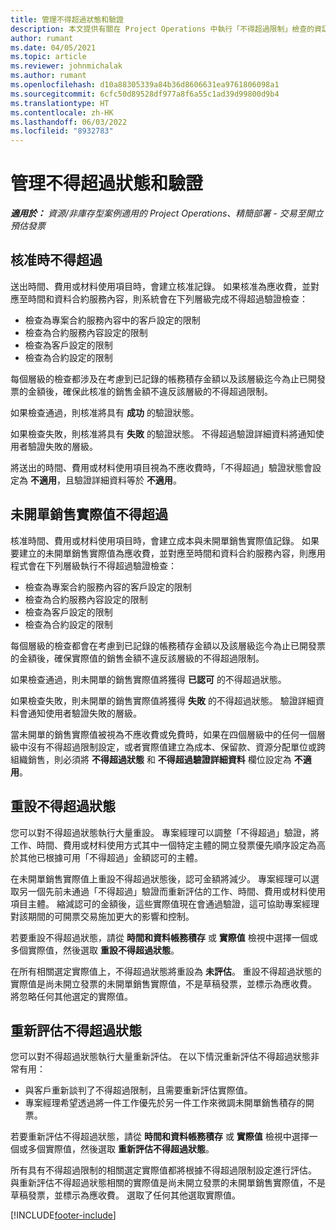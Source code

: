 ```yaml
---
title: 管理不得超過狀態和驗證
description: 本文提供有關在 Project Operations 中執行「不得超過限制」檢查的資訊。
author: rumant
ms.date: 04/05/2021
ms.topic: article
ms.reviewer: johnmichalak
ms.author: rumant
ms.openlocfilehash: d10a88305339a84b36d8606631ea9761806098a1
ms.sourcegitcommit: 6cfc50d89528df977a8f6a55c1ad39d99800d9b4
ms.translationtype: HT
ms.contentlocale: zh-HK
ms.lasthandoff: 06/03/2022
ms.locfileid: "8932783"
---
```

# <a name="manage-not-to-exceed-status-and-validations"></a>管理不得超過狀態和驗證 

_**適用於：** 資源/非庫存型案例適用的 Project Operations、精簡部署 - 交易至開立預估發票_

## <a name="not-to-exceed-on-approvals"></a>核准時不得超過

送出時間、費用或材料使用項目時，會建立核准記錄。 如果核准為應收費，並對應至時間和資料合約服務內容，則系統會在下列層級完成不得超過驗證檢查：

  - 檢查為專案合約服務內容中的客戶設定的限制
  - 檢查為合約服務內容設定的限制
  - 檢查為客戶設定的限制
  - 檢查為合約設定的限制

每個層級的檢查都涉及在考慮到已記錄的帳務積存金額以及該層級迄今為止已開發票的金額後，確保此核准的銷售金額不違反該層級的不得超過限制。

如果檢查通過，則核准將具有 **成功** 的驗證狀態。

如果檢查失敗，則核准將具有 **失敗** 的驗證狀態。 不得超過驗證詳細資料將通知使用者驗證失敗的層級。

將送出的時間、費用或材料使用項目視為不應收費時，「不得超過」驗證狀態會設定為 **不適用**，且驗證詳細資料等於 **不適用**。

## <a name="not-to-exceed-on-unbilled-sales-actuals"></a>未開單銷售實際值不得超過

核准時間、費用或材料使用項目時，會建立成本與未開單銷售實際值記錄。 如果要建立的未開單銷售實際值為應收費，並對應至時間和資料合約服務內容，則應用程式會在下列層級執行不得超過驗證檢查：

  - 檢查為專案合約服務內容的客戶設定的限制
  - 檢查為合約服務內容設定的限制
  - 檢查為客戶設定的限制
  - 檢查為合約設定的限制

每個層級的檢查都會在考慮到已記錄的帳務積存金額以及該層級迄今為止已開發票的金額後，確保實際值的銷售金額不違反該層級的不得超過限制。

如果檢查通過，則未開單的銷售實際值將獲得 **已認可** 的不得超過狀態。

如果檢查失敗，則未開單的銷售實際值將獲得 **失敗** 的不得超過狀態。 驗證詳細資料會通知使用者驗證失敗的層級。

當未開單的銷售實際值被視為不應收費或免費時，如果在四個層級中的任何一個層級中沒有不得超過限制設定，或者實際值建立為成本、保留款、資源分配單位或跨組織銷售，則必須將 **不得超過狀態** 和 **不得超過驗證詳細資料** 欄位設定為 **不適用**。

## <a name="reset-the-not-to-exceed-status"></a>重設不得超過狀態

您可以對不得超過狀態執行大量重設。 專案經理可以調整「不得超過」驗證，將工作、時間、費用或材料使用方式其中一個特定主體的開立發票優先順序設定為高於其他已根據可用「不得超過」金額認可的主體。

在未開單銷售實際值上重設不得超過狀態後，認可金額將減少。 專案經理可以選取另一個先前未通過「不得超過」驗證而重新評估的工作、時間、費用或材料使用項目主體。 縮減認可的金額後，這些實際值現在會通過驗證，這可協助專案經理對該期間的可開票交易施加更大的影響和控制。

若要重設不得超過狀態，請從 **時間和資料帳務積存** 或 **實際值** 檢視中選擇一個或多個實際值，然後選取 **重設不得超過狀態**。

在所有相關選定實際值上，不得超過狀態將重設為 **未評估**。 重設不得超過狀態的實際值是尚未開立發票的未開單銷售實際值，不是草稿發票，並標示為應收費。 將忽略任何其他選定的實際值。

## <a name="reevaluate-not-to-exceed-status"></a>重新評估不得超過狀態

您可以對不得超過狀態執行大量重新評估。 在以下情況重新評估不得超過狀態非常有用：

  - 與客戶重新談判了不得超過限制，且需要重新評估實際值。
  - 專案經理希望透過將一件工作優先於另一件工作來微調未開單銷售積存的開票。

若要重新評估不得超過狀態，請從 **時間和資料帳務積存** 或 **實際值** 檢視中選擇一個或多個實際值，然後選取 **重新評估不得超過狀態**。

所有具有不得超過限制的相關選定實際值都將根據不得超過限制設定進行評估。 與重新評估不得超過狀態相關的實際值是尚未開立發票的未開單銷售實際值，不是草稿發票，並標示為應收費。 選取了任何其他選取實際值。


[!INCLUDE[footer-include](../../includes/footer-banner.md)]
